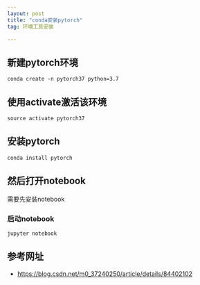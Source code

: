 ```yaml
---
layout: post
title: "conda安装pytorch"
tag: 环境工具安装

---
```


## 新建pytorch环境

`conda create -n pytorch37 python=3.7`

## 使用activate激活该环境

`source activate pytorch37`

## 安装pytorch

`conda install pytorch`

## 然后打开notebook

需要先安装notebook

### 启动notebook

`jupyter notebook`

## 参考网址

- <https://blog.csdn.net/m0_37240250/article/details/84402102>

